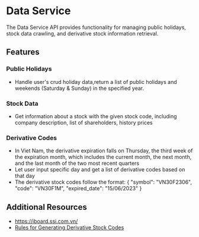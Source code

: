 # Data Service

The Data Service API provides functionality for managing public holidays, stock data crawling, and derivative stock information retrieval.

## Features

### Public Holidays
- Handle user's crud holiday data,return a list of public holidays and weekends (Saturday & Sunday) in the specified year.

### Stock Data
- Get information about a stock with the given stock code, including company description, list of shareholders, history prices

### Derivative Codes
- In Viet Nam, the derivative expiration falls on Thursday, the third week of the expiration month, which includes the current month, the next month, and the last month of the two most recent quarters
- Let user input specific day and get a list of derivative codes based on that day
- The derivative stock codes follow the format: {
                    "symbol": "VN30F2306",
                    "code": "VN30F1M",
                    "expired_date": "15/06/2023"
                }

## Additional Resources
- https://iboard.ssi.com.vn/
- [Rules for Generating Derivative Stock Codes](https://online.hsc.com.vn/phai-sinh/cach-doc-ma-hdtl.html)                


